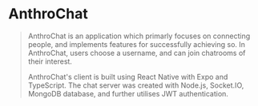 # AnthroChat
> AnthroChat is an application which primarly focuses on connecting people, and implements features for successfully achieving so.
> In AnthroChat, users choose a username, and can join chatrooms of their interest.
> 
> AnthroChat's client is built using React Native with Expo and TypeScript. The chat server was created with Node.js, Socket.IO, MongoDB database, and further utilises JWT authentication.
